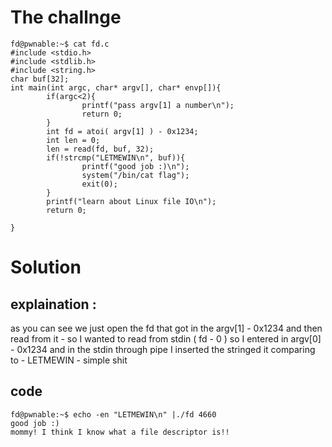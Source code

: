 # The challnge 
```
fd@pwnable:~$ cat fd.c
#include <stdio.h>
#include <stdlib.h>
#include <string.h>
char buf[32];
int main(int argc, char* argv[], char* envp[]){
        if(argc<2){
                printf("pass argv[1] a number\n");
                return 0;
        }
        int fd = atoi( argv[1] ) - 0x1234;
        int len = 0;
        len = read(fd, buf, 32);
        if(!strcmp("LETMEWIN\n", buf)){
                printf("good job :)\n");
                system("/bin/cat flag");
                exit(0);
        }
        printf("learn about Linux file IO\n");
        return 0;

}
```




# Solution 

## explaination : 
 as you can see we just open the fd that got in the argv[1] - 0x1234 and then read from it - so I wanted to read from stdin ( fd - 0 )
 so I entered in argv[0] - 0x1234 and in the stdin through pipe I inserted the stringed it comparing to  - LETMEWIN - simple shit 



## code 
```
fd@pwnable:~$ echo -en "LETMEWIN\n" |./fd 4660
good job :)
mommy! I think I know what a file descriptor is!!

```
